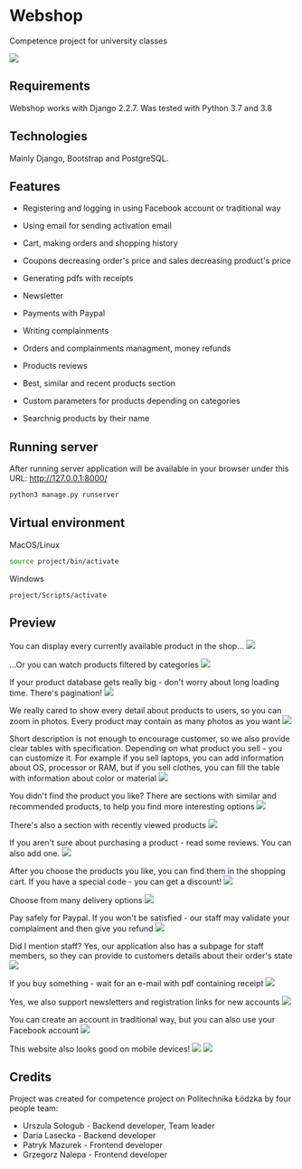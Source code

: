 # Webshop
Competence project for university classes

![](screenshots/webshop.gif)

## Requirements
Webshop works with Django 2.2.7. Was tested with Python 3.7 and 3.8

## Technologies
Mainly Django, Bootstrap and PostgreSQL.

## Features

* Registering and logging in using Facebook account or traditional way

* Using email for sending activation email

* Cart, making orders and shopping history

* Coupons decreasing order's price and sales decreasing product's price

* Generating pdfs with receipts

* Newsletter

* Payments with Paypal

* Writing complainments

* Orders and complainments managment, money refunds

* Products reviews

* Best, similar and recent products section

* Custom parameters for products depending on categories

* Searchnig products by their name


## Running server
After running server application will be available in your browser under this URL: http://127.0.0.1:8000/
```bash
python3 manage.py runserver
```

## Virtual environment
MacOS/Linux
```bash
source project/bin/activate
```
Windows
```shell
project/Scripts/activate
```

## Preview

You can display every currently available product in the shop...
![](screenshots/product_list.png)

...Or you can watch products filtered by categories 
![](screenshots/laptop_category.png)

If your product database gets really big - don't worry about long loading time. There's pagination!
![](screenshots/pagination.png)

We really cared to show every detail about products to users, so you can zoom in photos. Every product may contain as many photos as you want
![](screenshots/product_preview.png)

Short description is not enough to encourage customer, so we also provide clear tables with specification. Depending on what product you sell - you can customize it. For example if you sell laptops, you can add information about OS, processor or RAM, but if you sell clothes, you can fill the table with information about color or material
![](screenshots/product_details.png)

You didn't find the product you like? There are sections with similar and recommended products, to help you find more interesting options
![](screenshots/recommended.png)

There's also a section with recently viewed products
![](screenshots/recent_products.png)

If you aren't sure about purchasing a product - read some reviews. You can also add one.
![](screenshots/reviews.png)

After you choose the products you like, you can find them in the shopping cart. If you have a special code - you can get a discount!
![](screenshots/your_cart.png)

Choose from many delivery options
![](screenshots/delivery.png)

Pay safely for Paypal. If you won't be satisfied - our staff may validate your complaiment and then give you refund
![](screenshots/paypal.png)

Did I mention staff? Yes, our application also has a subpage for staff members, so they can provide to customers details about their order's state
![](screenshots/staff.png)

If you buy something - wait for an e-mail with pdf containing receipt
![](screenshots/pdf.png)

Yes, we also support newsletters and registration links for new accounts
![](screenshots/newsletter.png)

You can create an account in traditional way, but you can also use your Facebook account
![](screenshots/facebook.png)

This website also looks good on mobile devices!
![](screenshots/phone_list.png) ![](screenshots/phone_product.png)


## Credits
Project was created for competence project on Politechnika Łódzka by four people team:
* Urszula Sołogub - Backend developer, Team leader
* Daria Lasecka - Backend developer
* Patryk Mazurek - Frontend developer
* Grzegorz Nalepa - Frontend developer